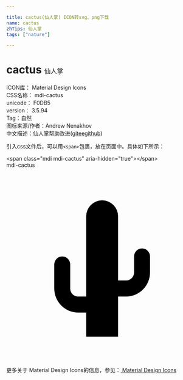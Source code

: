 ```yaml
---

title: cactus(仙人掌) ICON转svg、png下载
name: cactus
zhTips: 仙人掌
tags: ["nature"]

---
```


# cactus  <small style="font-size: 60%;font-weight: 100">仙人掌</small>


<div class="detail-page">
<p>
<span>
ICON库：
<span class="badge-secondary badge">Material Design Icons</span> 
</span>
<br/>
<span>
CSS名称：
<span class="badge-secondary badge">mdi-cactus</span> 
</span>
<br/>
<span>
unicode：
<span class="badge-secondary badge">F0DB5</span> 
<copy-btn content='F0DB5' btn-title=""></copy-btn>
<copy-btn :content='String.fromCodePoint(parseInt("F0DB5", 16))' btn-title="复制U"></copy-btn>
</span>
<br/>
<span>
version：
<span class="badge-secondary badge">3.5.94</span> 
</span><br/><span>Tag：<span class="badge-light badge"><router-link to="/tags/nature.html">自然</router-link></span></span>
<br/>
<span>图标来源/作者：<span class="badge-light badge">Andrew Nenakhov</span></span> 
<br/>
<span class="zh-detail">中文描述：<span class="badge-primary badge">仙人掌</span><span class="help-link"><span>帮助改进</span>(<a href="https://gitee.com/liuwave/icon-helper/edit/master/json/material/cactus.json" target="_blank" rel="noopener noreferrer">gitee</a><a href="https://github.com/liuwave/icon-helper/edit/master/json/material/cactus.json" target="_blank" rel="noopener noreferrer">github</a></span>)</span><br/>
</p>
</div>
<div class="alert alert-dark">
  <i class="mdi mdi-cactus mdi-48px"></i>
  <i class="mdi mdi-cactus mdi-36px"></i>
  <i class="mdi mdi-cactus mdi-24px"></i>
  <i class="mdi mdi-cactus mdi-18px"></i>
</div>
<div>
  <p>引入css文件后，可以用<code>&lt;span&gt;</code>包裹，放在页面中。具体如下所示：    
  </p>
  <div class="alert alert-primary" style="font-size: 14px">
    &lt;span class="mdi mdi-cactus" aria-hidden="true"&gt;&lt;/span&gt;
    <copy-btn content='<span class="mdi mdi-cactus" aria-hidden="true"></span>'></copy-btn>
  </div>
  <div class="alert alert-secondary">
    <i class="mdi mdi-cactus"
    style="font-size: 24px"
    aria-hidden="true"></i> mdi-cactus
    <copy-btn content="mdi-cactus" btn-title="复制图标名称"></copy-btn>
  </div>
</div>
<div id="svg" class="svg-wrap">
<svg xmlns="http://www.w3.org/2000/svg" viewBox="0 0 24 24"><path d="M14,16V21H10V18H9A3,3 0 0,1 6,15V12A1,1 0 0,1 7,11A1,1 0 0,1 8,12V15C8,15.56 8.45,16 9,16H10V6A2,2 0 0,1 12,4A2,2 0 0,1 14,6V14H15A1,1 0 0,0 16,13V11A1,1 0 0,1 17,10A1,1 0 0,1 18,11V13A3,3 0 0,1 15,16H14Z" /></svg>
</div>
<detail full-name='mdi-cactus'></detail>
    
<div><p>更多关于 Material Design Icons的信息，参见：<a target="_blank" href="https://iconhelper.cn/material.html"> Material Design Icons</a>
</p></div>
